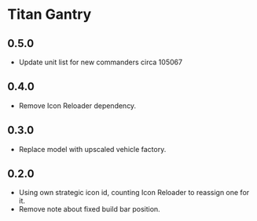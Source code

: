 # Titan Gantry

## 0.5.0

- Update unit list for new commanders circa 105067

## 0.4.0

- Remove Icon Reloader dependency.

## 0.3.0

- Replace model with upscaled vehicle factory.

## 0.2.0

- Using own strategic icon id, counting Icon Reloader to reassign one for it.
- Remove note about fixed build bar position.
